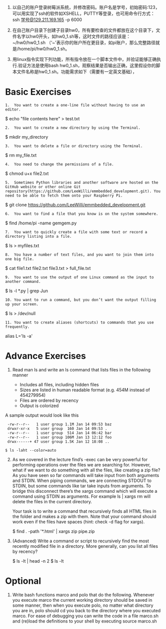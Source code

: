 1.	以自己的账户登录树莓派系统，并修改密码。账户名是学号，初始密码:123，可以用实现了ssh的软件如XSHELL，PUTTY等登录，也可用命令行方式：
ssh 学号@129.211.169.165 -p 6000

2.	在自己账户目录下创建子目录hw0，所有要检查的文件都放在这个目录下，文件名字以hw0开头，如hw0_1.sh等，这时文件的路径应该是： \~/hw0/hw0_1.sh （‘~'表示你的账户所在更目录，如pi账户，那么完整路径就是/home/pi/hw0/hw0_1.sh。

3.	用linux指令实现下列功能，所有指令放在一个脚本文件中，并验证能够正确执行.验证方法是使用bash hw0_1.sh，观察结果是否输出正确，这里假设你的脚本文件名称是hw0_1.sh。功能需求如下（需要有一定英文基础），

# Basic Exercises

    1.  You want to create a one-line file without having to use an editor.

$ echo "file contents here" > test.txt

    2.  You want to create a new directory by using the Terminal.

$ mkdir my_directory

    3.  You want to delete a file or directory using the Terminal.

$ rm my_file.txt

    4.  You need to change the permissions of a file.

$ chmod u+x file2.txt

    5.  Sometimes Python libraries and another software are hosted on the GitHub website or other online Git repository(https://github.com/LeeWilli/emmbedded_development.git). You need to be able to fetch them onto your Raspberry Pi.

$ git clone https://github.com/LeeWilli/emmbedded_development.git

    6.  You want to find a file that you know is on the system somewhere.

$ find /home/pi -name gemgem.py

    7.  You want to quickly create a file with some text or record a directory listing into a file.

$ ls > myfiles.txt

    8.  You have a number of text files, and you want to join them into one big file.

$ cat file1.txt file2.txt file3.txt > full_file.txt

    9.  You want to use the output of one Linux command as the input to another command.

$ ls -l *.py | grep Jun

    10. You want to run a command, but you don’t want the output filling up your screen.

$ ls > /dev/null

    11. You want to create aliases (shortcuts) to commands that you use frequently.

alias L='ls -a'

# Advance Exercises

1. Read man ls and write an ls command that lists files in the following manner

    - Includes all files, including hidden files
    - Sizes are listed in human readable format (e.g. 454M instead of 454279954)
    - Files are ordered by recency
    - Output is colorized

A sample output would look like this

```
 -rw-r--r--   1 user group 1.1M Jan 14 09:53 baz
 drwxr-xr-x   5 user group  160 Jan 14 09:53 .
 -rw-r--r--   1 user group  514 Jan 14 06:42 bar
 -rw-r--r--   1 user group 106M Jan 13 12:12 foo
 drwx------+ 47 user group 1.5K Jan 12 18:08 ..
```
 
    $ ls -laht --color=auto
 
 
2. As we covered in the lecture find’s -exec can be very powerful for performing operations over the files we are searching for. However, what if we want to do something with all the files, like creating a zip file? As you have seen so far commands will take input from both arguments and STDIN. When piping commands, we are connecting STDOUT to STDIN, but some commands like tar take inputs from arguments. To bridge this disconnect there’s the xargs command which will execute a command using STDIN as arguments. For example ls | xargs rm will delete the files in the current directory.

    Your task is to write a command that recursively finds all HTML files in the folder and makes a zip with them. Note that your command should work even if the files have spaces (hint: check -d flag for xargs).
    
    $ find . -path '*.html' | xargs zip pipe.zip

3. (Advanced) Write a command or script to recursively find the most recently modified file in a directory. More generally, can you list all files by recency?

    $ ls -lt | head -n 2
    $ ls -lt
    
# Optional

1. Write bash functions marco and polo that do the following. Whenever you execute marco the current working directory should be saved in some manner, then when you execute polo, no matter what directory you are in, polo should cd you back to the directory where you executed marco. For ease of debugging you can write the code in a file marco.sh and (re)load the definitions to your shell by executing source marco.sh